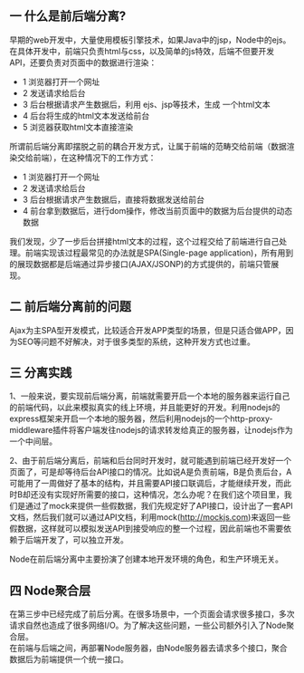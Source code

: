## 一 什么是前后端分离?

早期的web开发中，大量使用模板引擎技术，如果Java中的jsp，Node中的ejs。在具体开发中，前端只负责html与css，以及简单的js特效，后端不但要开发API，还要负责对页面中的数据进行渲染：
- 1 浏览器打开一个网址
- 2 发送请求给后台
- 3 后台根据请求产生数据后，利用 ejs、jsp等技术，生成 一个html文本
- 4 后台将生成的html文本发送给前台
- 5 浏览器获取html文本直接渲染

所谓前后端分离即摆脱之前的耦合开发方式，让属于前端的范畴交给前端（数据渲染交给前端），在这种情况下的工作方式：
- 1 浏览器打开一个网址
- 2 发送请求给后台
- 3 后台根据请求产生数据后，直接将数据发送给前台
- 4 前台拿到数据后，进行dom操作，修改当前页面中的数据为后台提供的动态数据

我们发现，少了一步后台拼接html文本的过程，这个过程交给了前端进行自己处理。前端实现该过程最常见的办法就是SPA(Single-page application)，所有用到的展现数据都是后端通过异步接口(AJAX/JSONP)的方式提供的，前端只管展现。  

## 二 前后端分离前的问题

Ajax为主SPA型开发模式，比较适合开发APP类型的场景，但是只适合做APP，因为SEO等问题不好解决，对于很多类型的系统，这种开发方式也过重。  

## 三 分离实践

1、一般来说，要实现前后端分离，前端就需要开启一个本地的服务器来运行自己的前端代码，以此来模拟真实的线上环境，并且能更好的开发。利用nodejs的express框架来开启一个本地的服务器，然后利用nodejs的一个http-proxy-middleware插件将客户端发往nodejs的请求转发给真正的服务器，让nodejs作为一个中间层。  

2、由于前后端分离后，前端和后台同时开发时，就可能遇到前端已经开发好一个页面了，可是却等待后台API接口的情况。比如说A是负责前端，B是负责后台，A可能用了一周做好了基本的结构，并且需要API接口联调后，才能继续开发，而此时B却还没有实现好所需要的接口，这种情况，怎么办呢？在我们这个项目里，我们是通过了mock来提供一些假数据，我们先规定好了API接口，设计出了一套API文档，然后我们就可以通过API文档，利用mock(http://mockjs.com)来返回一些假数据，这样就可以模拟发送API到接受响应的整一个过程，因此前端也不需要依赖于后端开发了，可以独立开发。  

Node在前后端分离中主要扮演了创建本地开发环境的角色，和生产环境无关。  

## 四 Node聚合层

在第三步中已经完成了前后分离。在很多场景中，一个页面会请求很多接口，多次请求自然也造成了很多网络I/O。为了解决这些问题，一些公司额外引入了Node聚合层。  
在前端与后端之间，再部署Node服务器，由Node服务器去请求多个接口，聚合数据后为前端提供一个统一接口。